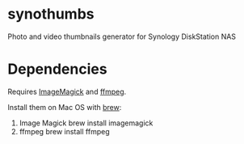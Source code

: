 synothumbs
==========

Photo and video thumbnails generator for Synology DiskStation NAS

Dependencies
==========

Requires [ImageMagick](http://www.imagemagick.org/script/index.php) and [ffmpeg](http://ffmpeg.org/).

Install them on Mac OS with [brew](http://mxcl.github.com/homebrew/):
1. Image Magick
    brew install imagemagick
2. ffmpeg
    brew install ffmpeg
